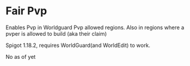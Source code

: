 # Fair Pvp  

Enables Pvp in Worldguard Pvp allowed regions. Also in regions where a pvper is allowed to build (aka their claim)  

Spigot 1.18.2, requires WorldGuard(and WorldEdit) to work.  

No as of yet